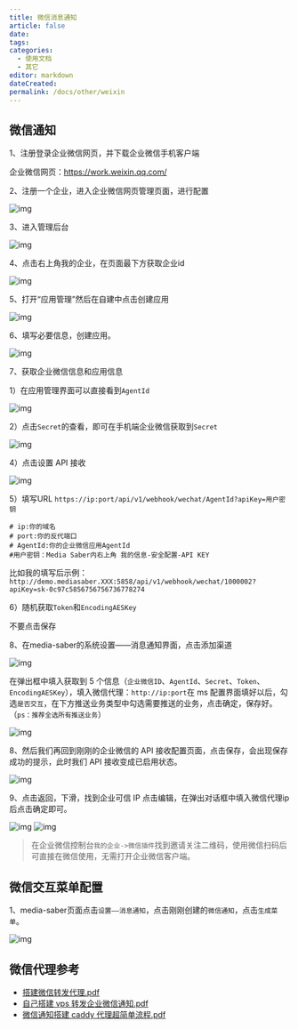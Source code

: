 ```yaml
---
title: 微信消息通知
article: false
date:
tags:
categories:
  - 使用文档
  - 其它
editor: markdown
dateCreated:
permalink: /docs/other/weixin
---
```


## 微信通知

1、注册登录企业微信网页，并下载企业微信手机客户端

企业微信网页：https://work.weixin.qq.com/

2、注册一个企业，进入企业微信网页管理页面，进行配置

![img](./images/0701.png)

3、进入管理后台

![img](./images/0702.png)

4、点击右上角我的企业，在页面最下方获取企业id

![img](./images/0703.png)


5、打开“应用管理”然后在自建中点击创建应用

![img](./images/0704.png)

6、填写必要信息，创建应用。

![img](./images/0705.png)

7、获取企业微信信息和应用信息

1）在应用管理界面可以直接看到`AgentId`

![img](./images/0706.png)

2）点击`Secret`的查看，即可在手机端企业微信获取到`Secret`

![img](./images/0707.png)

4）点击设置 API 接收

![img](./images/0708.png)

5）填写URL
`https://ip:port/api/v1/webhook/wechat/AgentId?apiKey=用户密钥`
```
# ip:你的域名
# port:你的反代端口
# AgentId:你的企业微信应用AgentId
#用户密钥：Media Saber内右上角 我的信息-安全配置-API KEY
```
比如我的填写后示例：
`http://demo.mediasaber.XXX:5858/api/v1/webhook/wechat/1000002?apiKey=sk-0c97c5856756756736778274`

6）随机获取`Token`和`EncodingAESKey`

不要点击保存

8、在media-saber的系统设置——消息通知界面，点击添加渠道

![img](./images/0709.png)

在弹出框中填入获取到 5 个信息（`企业微信ID`、`AgentId`、`Secret`、`Token`、`EncodingAESKey`），填入微信代理：`http://ip:port`在 ms 配置界面填好以后，勾选`是否交互`，在下方推送业务类型中勾选需要推送的业务，点击确定，保存好。（`ps：推荐全选所有推送业务`）

![img](./images/0710.png)

8、然后我们再回到刚刚的企业微信的 API 接收配置页面，点击保存，会出现保存成功的提示，此时我们 API 接收变成已启用状态。

![img](./images/0711.png)

9、点击返回，下滑，找到企业可信 IP 点击编辑，在弹出对话框中填入微信代理ip后点击确定即可。

![img](./images/0712.png)
![img](./images/0713.png)

> 在企业微信控制台`我的企业->微信插件`找到邀请关注二维码，使用微信扫码后可直接在微信使用，无需打开企业微信客户端。

## 微信交互菜单配置

1、media-saber页面点击`设置——消息通知`，点击刚刚创建的`微信通知`，点击`生成菜单`。

![img](./images/0714.png)

## 微信代理参考

- [搭建微信转发代理.pdf](/files/搭建微信转发代理_.pdf)
- [自己搭建 vps 转发企业微信通知.pdf](/files/自己搭建vps转发企业微信通知.pdf)
- [微信通知搭建 caddy 代理超简单流程.pdf](/files/微信通知搭建caddy代理超简单流程.pdf)

